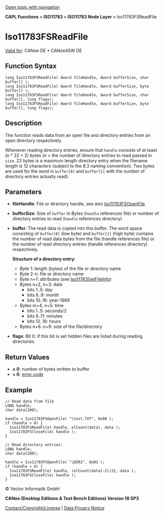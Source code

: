 [Open topic with navigation](../../../../../../CANoeDEFamily.htm#Topics/CAPLFunctions/ISO11783/ISONodeLayer/Functions/CAPLfunctionIso11783fsreadfile.md)

**CAPL Functions** » **ISO11783** » **ISO11783 Node Layer** » Iso11783FSReadFile

# Iso11783FSReadFile

[Valid for](../../../../Shared/FeatureAvailability.md): CANoe DE • CANoe4SW DE

## Function Syntax

```plaintext
long Iso11783FSReadFile( dword fileHandle, dword bufferSize, char buffer[] );
long Iso11783FSReadFile( dword fileHandle, dword bufferSize, byte buffer[] );
long Iso11783FSReadFile( dword fileHandle, dword bufferSize, char buffer[], long flags);
long Iso11783FSReadFile( dword fileHandle, dword bufferSize, byte buffer[], long flags);
```

## Description

The function reads data from an open file and directory entries from an open directory respectively.

Whenever reading directory entries, ensure that `handle` consists of at least (n * 22 + 2) bytes (n = the number of directory entries to read passed in `size`. 22 bytes is a maximum length directory entry when the filename length is 12 characters (subject to the 8.3 naming convention). Two bytes are used for the word in `buffer[0]` and `buffer[1]` with the number of directory entries actually read).

## Parameters

- **fileHandle**: File or directory handle, see also [Iso11783FSOpenFile](CAPLfunctionIso11783FSOpenFile.md)
- **bufferSize**: Size of `buffer` in Bytes (`handle` references file) or number of directory entries to read (`handle` references directory)
- **buffer**: The read data is copied into this buffer. The word space consisting of `buffer[0]` (low byte) and `buffer[1]` (high byte) contains the number of read data bytes from the file (handle references file) or the number of read directory entries (handle references directory) respectively.

  **Structure of a directory entry:**
  - Byte 1: length (bytes) of the file or directory name
  - Byte 2-n: file or directory name
  - Byte n+1: attributes (see [Iso11783GetFileInfo](CAPLfunctionIso11783fsgetfileinfo.md))
  - Bytes n+2, n+3: date
    - bits 1..5: day
    - bits 6..9: month
    - bits 10..16: year-1989
  - Bytes m+4, n+5: time
    - bits 1..5: seconds/2
    - bits 6..11: minutes
    - bits 12..16: hours
  - Bytes n+6..n+9: size of the file/directory

- **flags**: Bit 0: if this bit is set hidden files are listed during reading directories

## Return Values

- **≥ 0**: number of bytes written to buffer
- **< 0**: [error code](../CAPLfunctionsISONLErrorCodes.md)

## Example

```plaintext
// Read data from file
LONG handle;
char data[200];

handle = Iso11783FSOpenFile( "\test.TXT", 0x00 );
if (handle > 0) {
  Iso11783FSReadFile( handle, elCount(data), data );
  Iso11783FSCloseFile( handle );
}

// Read directory entries:
LONG handle;
char data[200];

handle = Iso11783FSOpenFile( "\DIR1", 0x03 );
if (handle > 0) {
  Iso11783FSReadFile( handle, (elCount(data)-2)/22, data );
  Iso11783FSCloseFile( handle );
}
```

© Vector Informatik GmbH

**CANoe (Desktop Editions & Test Bench Editions) Version 18 SP3**

[Contact/Copyright/License](../../../../Shared/ContactCopyrightLicense.md) | [Data Privacy Notice](https://www.vector.com/int/en/company/get-info/privacy-policy/)
